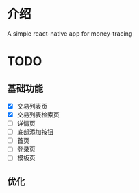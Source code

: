 # 介绍

A simple react-native app for money-tracing

# TODO

## 基础功能
- [x] 交易列表页
- [x] 交易列表检索页
- [ ] 详情页
- [ ] 底部添加按钮
- [ ] 首页
- [ ] 登录页
- [ ] 模板页

## 优化

